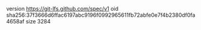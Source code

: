version https://git-lfs.github.com/spec/v1
oid sha256:37f3666d6ffac6197abc9196f0992965611fb72abfe0e7f4b2380df0fa4658af
size 3284
